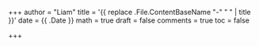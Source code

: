 +++
author = "Liam"
title = '{{ replace .File.ContentBaseName "-" " " | title }}'
date = {{ .Date }}
math = true 
draft = false
comments = true
toc = false

+++

